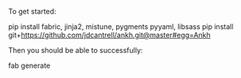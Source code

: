 To get started:

pip install fabric, jinja2, mistune, pygments pyyaml, libsass
pip install git+https://github.com/jdcantrell/ankh.git@master#egg=Ankh

Then you should be able to successfully:

fab generate

